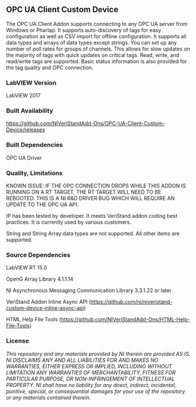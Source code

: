 ## OPC UA Client Custom Device ##

The OPC UA Client Addon supports connecting to any OPC UA server from Windows or Pharlap. It supports auto-discovery of tags for easy configuration as well as CSV import for offline configuration. It supports all data types and arrays of data types except strings. You can set up any number of poll rates for groups of channels. This allows for slow updates on the majority of tags with quick updates on critical tags. Read, write, and read/write tags are supported. Basic status information is also provided for the tag quality and OPC connection.

### LabVIEW Version ###

LabVIEW 2017

### Built Availability ###

https://github.com/NIVeriStandAdd-Ons/OPC-UA-Client-Custom-Device/releases

### Built Dependencies ###

OPC UA Driver

### Quality, Limitations ###

KNOWN ISSUE: IF THE OPC CONNECTION DROPS WHILE THIS ADDON IS RUNNING ON A RT TARGET, THE RT TARGET WILL NEED TO BE REBOOTED. THIS IS A NI R&D DRIVER BUG WHICH WILL REQUIRE AN UPDATE TO THE OPC UA API.

IP has been tested by developer. It meets VeriStand addon coding best practices. It is currently used by various customers.

String and String Array data types are not supported.  All other items are supported.

### Source Dependencies ###

LabVIEW RT 15.0

OpenG Array Library 4.1.1.14

NI Asynchronous Messaging Communication Library 3.3.1.22 or later

VeriStand Addon Inline Async API (https://github.com/ni/niveristand-custom-device-inline-async-api)

HTML Help File Tools (https://github.com/NIVeriStandAdd-Ons/HTML-Help-File-Tools)

### License ###

*This repository and any materials provided by NI therein are provided AS IS. NI DISCLAIMS ANY AND ALL LIABILITIES FOR AND MAKES NO WARRANTIES, EITHER EXPRESS OR IMPLIED, INCLUDING WITHOUT LIMITATION ANY WARRANTIES OF MERCHANTABILITY, FITNESS FOR  PARTICULAR PURPOSE, OR NON-INFRINGEMENT OF INTELLECTUAL PROPERTY. NI shall have no liability for any direct, indirect, incidental, punitive, special, or consequential damages for your use of the repository or any materials contained therein.*
